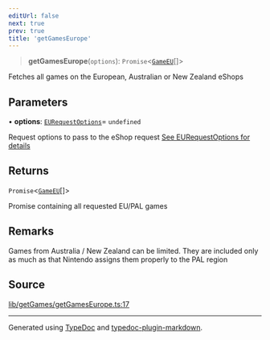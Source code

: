 ```yaml
---
editUrl: false
next: true
prev: true
title: 'getGamesEurope'
---
```


> **getGamesEurope**(`options`): `Promise`\<[`GameEU`](../interfaces/GameEU.md)[]\>

Fetches all games on the European, Australian or New Zealand eShops

## Parameters

• **options**: [`EURequestOptions`](../interfaces/EURequestOptions.md)= `undefined`

Request options to pass to the eShop request [See EURequestOptions for details](../interfaces/EURequestOptions.md)

## Returns

`Promise`\<[`GameEU`](../interfaces/GameEU.md)[]\>

Promise containing all requested EU/PAL games

## Remarks

Games from Australia / New Zealand can be limited. They are included only as much as that Nintendo assigns them properly to the PAL region

## Source

[lib/getGames/getGamesEurope.ts:17](https://github.com/favna/nintendo-switch-eshop/blob/7e1c1df147b1f9067aea692f9d4dd56664ae35c8/src/lib/getGames/getGamesEurope.ts#L17)

---

Generated using [TypeDoc](https://typedoc.org) and [typedoc-plugin-markdown](https://typedoc-plugin-markdown.org).

